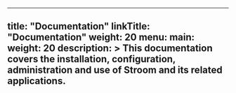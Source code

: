 
---
title: "Documentation"
linkTitle: "Documentation"
weight: 20
menu:
  main:
    weight: 20
description: >
  This documentation covers the installation, configuration, administration and use of Stroom and its related applications.
---
